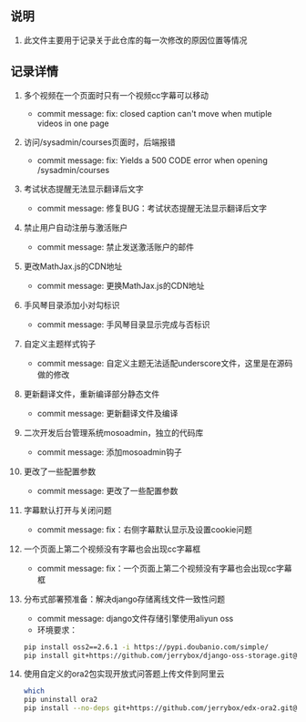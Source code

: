 ## 说明

1. 此文件主要用于记录关于此仓库的每一次修改的原因位置等情况


## 记录详情

1. 多个视频在一个页面时只有一个视频cc字幕可以移动
    - commit message: fix: closed caption can't move when mutiple videos in one page

2. 访问/sysadmin/courses页面时，后端报错
    - commit message: fix: Yields a 500 CODE error when opening /sysadmin/courses

3. 考试状态提醒无法显示翻译后文字
    - commit message: 修复BUG：考试状态提醒无法显示翻译后文字

4. 禁止用户自动注册与激活账户
    - commit message: 禁止发送激活账户的邮件

5. 更改MathJax.js的CDN地址
    - commit message: 更换MathJax.js的CDN地址

6. 手风琴目录添加小对勾标识
    - commit message: 手风琴目录显示完成与否标识

7. 自定义主题样式钩子
    - commit message: 自定义主题无法适配underscore文件，这里是在源码做的修改

8. 更新翻译文件，重新编译部分静态文件
    - commit message: 更新翻译文件及编译

9. 二次开发后台管理系统mosoadmin，独立的代码库
    - commit message: 添加mosoadmin钩子

10. 更改了一些配置参数
    - commit message: 更改了一些配置参数

11. 字幕默认打开与关闭问题
    - commit message: fix：右侧字幕默认显示及设置cookie问题 

12. 一个页面上第二个视频没有字幕也会出现cc字幕框
    - commit message: fix：一个页面上第二个视频没有字幕也会出现cc字幕框

13. 分布式部署预准备：解决django存储离线文件一致性问题
    - commit message: django文件存储引擎使用aliyun oss
    - 环境要求：
    ```sh
    pip install oss2==2.6.1 -i https://pypi.doubanio.com/simple/
    pip install git+https://github.com/jerrybox/django-oss-storage.git@mosoH2
    ```

14. 使用自定义的ora2包实现开放式问答题上传文件到阿里云
    ```sh
    which
    pip uninstall ora2
    pip install --no-deps git+https://github.com/jerrybox/edx-ora2.git@mosoH2 -i https://pypi.doubanio.com/simple/
    ```

